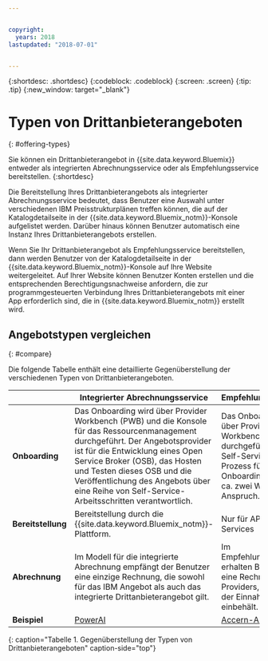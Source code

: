 ```yaml
---


copyright:
  years: 2018
lastupdated: "2018-07-01"


---
```


{:shortdesc: .shortdesc}
{:codeblock: .codeblock}
{:screen: .screen}
{:tip: .tip}
{:new_window: target="_blank"}

# Typen von Drittanbieterangeboten
{: #offering-types}

Sie können ein Drittanbieterangebot in {{site.data.keyword.Bluemix}} entweder als integrierten Abrechnungsservice oder als Empfehlungsservice bereitstellen.
{:shortdesc}

Die Bereitstellung Ihres Drittanbieterangebots als integrierter Abrechnungsservice bedeutet, dass Benutzer eine Auswahl unter verschiedenen IBM Preisstrukturplänen treffen können, die auf der Katalogdetailseite in der {{site.data.keyword.Bluemix_notm}}-Konsole aufgelistet werden. Darüber hinaus können Benutzer automatisch eine Instanz Ihres Drittanbieterangebots erstellen.

Wenn Sie Ihr Drittanbieterangebot als Empfehlungsservice bereitstellen, dann werden Benutzer von der Katalogdetailseite in der {{site.data.keyword.Bluemix_notm}}-Konsole auf Ihre Website weitergeleitet. Auf Ihrer Website können Benutzer Konten erstellen und die entsprechenden Berechtigungsnachweise anfordern, die zur programmgesteuerten Verbindung Ihres Drittanbieterangebots mit einer App erforderlich sind, die in {{site.data.keyword.Bluemix_notm}} erstellt wird.

## Angebotstypen vergleichen
{: #compare}

Die folgende Tabelle enthält eine detaillierte Gegenüberstellung der verschiedenen Typen von Drittanbieterangeboten.

|  | Integrierter Abrechnungsservice| Empfehlungsservice|
|---|---|---|
| **Onboarding** | Das Onboarding wird über Provider Workbench (PWB) und die Konsole für das Ressourcenmanagement durchgeführt. Der Angebotsprovider ist für die Entwicklung eines Open Service Broker (OSB), das Hosten und Testen dieses OSB und die Veröffentlichung des Angebots über eine Reihe von Self-Service-Arbeitsschritten verantwortlich. | Das Onboarding wird über Provider Workbench durchgeführt. Der Self-Service-Prozess für das Onboarding nimmt ca. zwei Wochen in Anspruch. |
| **Bereitstellung** | Bereitstellung durch die {{site.data.keyword.Bluemix_notm}}-Plattform. | Nur für API-basierte Services |
| **Abrechnung**  | Im Modell für die integrierte Abrechnung empfängt der Benutzer eine einzige Rechnung, die sowohl für das IBM Angebot als auch das integrierte Drittanbieterangebot gilt. | Im Empfehlungsmodell erhalten Benutzer eine Rechnung des Providers, der 100 % der Einnahmen einbehält. |
| **Beispiel** | [PowerAI](https://console.bluemix.net/catalog/services/powerai) | [Accern-API](https://console.bluemix.net/catalog/services/accern-api) |
{: caption="Tabelle 1. Gegenüberstellung der Typen von Drittanbieterangeboten" caption-side="top"}

